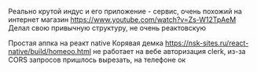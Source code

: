 Реально крутой индус и его приложение - сервис, очень похожий на интернет магазин
https://www.youtube.com/watch?v=Zs-W12TpAeM
Делал свою привычную структуру, не очень реактовскую

 
Простая аппка на реакт native
Корявая демка https://nsk-sites.ru/react-native/build/homeoo.html
не работает на вебе авторизация clerk, из-за CORS запросов
пришлось вырезать, на телефоне ок
